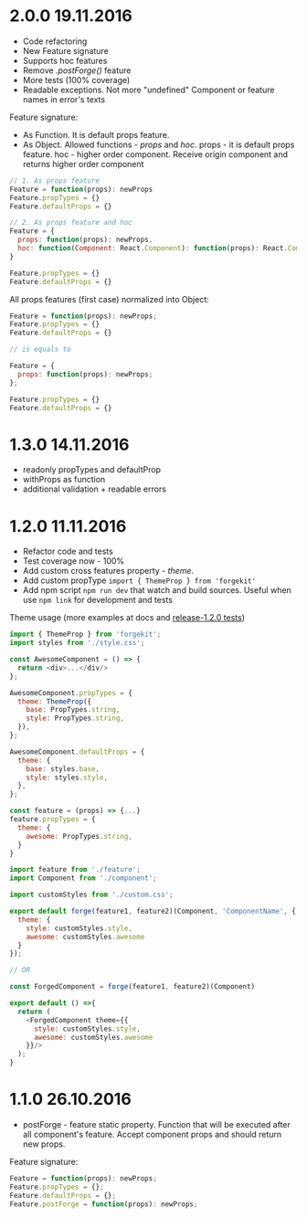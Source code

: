 # 2.0.0 19.11.2016

* Code refactoring
* New Feature signature
* Supports hoc features
* Remove *.postForge()* feature
* More tests (100% coverage)
* Readable exceptions. Not more "undefined" Component or feature names in error's texts

Feature signature:

* As Function. It is default props feature.
* As Object. Allowed functions - *props* and *hoc*. props - it is default props feature. hoc - higher order component. Receive origin component and returns higher order component

```js
// 1. As props feature
Feature = function(props): newProps
Feature.propTypes = {}
Feature.defaultProps = {}

// 2. As props feature and hoc
Feature = {
  props: function(props): newProps,
  hoc: function(Component: React.Component): function(props): React.Component
}

Feature.propTypes = {}
Feature.defaultProps = {}
```

All props features (first case) normalized into Object:

```js
Feature = function(props): newProps;
Feature.propTypes = {}
Feature.defaultProps = {}

// is equals to

Feature = {
  props: function(props): newProps;
};

Feature.propTypes = {}
Feature.defaultProps = {}
```

# 1.3.0 14.11.2016

* readonly propTypes and defaultProp
* withProps as function
* additional validation + readable errors

# 1.2.0 11.11.2016

* Refactor code and tests
* Test coverage now - 100%
* Add custom cross features property - *theme*.
* Add custom propType `import { ThemeProp } from 'forgekit'`
* Add npm script `npm run dev` that watch and build sources. Useful when use `npm link` for development and tests

Theme usage (more examples at docs and [release-1.2.0 tests](__tests__/release-1.2.0.js))

```js
import { ThemeProp } from 'forgekit';
import styles from './style.css';

const AwesomeComponent = () => {
  return <div>...</div/>
};

AwesomeComponent.propTypes = {
  theme: ThemeProp({
    base: PropTypes.string,
    style: PropTypes.string,
  }),
};

AwesomeComponent.defaultProps = {
  theme: {
    base: styles.base,
    style: styles.style,
  },
};

const feature = (props) => {...}
feature.propTypes = {
  theme: {
    awesome: PropTypes.string,
  }
}
```

```js
import feature from './feature';
import Component from './component';

import customStyles from './custom.css';

export default forge(feature1, feature2)(Component, 'ComponentName', {
  theme: {
    style: customStyles.style,
    awesome: customStyles.awesome
  }
});

// OR

const ForgedComponent = forge(feature1, feature2)(Component)

export default () =>{
  return (
    <ForgedComponent theme={{
      style: customStyles.style,
      awesome: customStyles.awesome
    }}/>
  );
}

```

# 1.1.0 26.10.2016

* postForge - feature static property. Function that will be executed after all component's feature. Accept component props and should return new props.

Feature signature:

```js
Feature = function(props): newProps;
Feature.propTypes = {};
Feature.defaultProps = {};
Feature.postForge = function(props): newProps;
```
